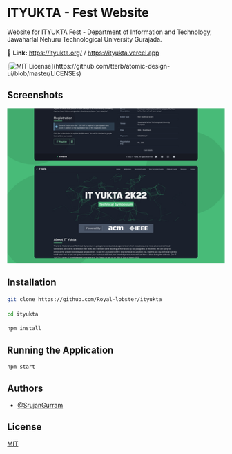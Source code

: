 # ITYUKTA - Fest Website

Website for ITYUKTA Fest - Department of Information and Technology, Jawaharlal Nehuru Technological University Gurajada. 

🔗 **Link:** https://ityukta.org/ / https://ityukta.vercel.app

[![MIT License](https://img.shields.io/apm/l/atomic-design-ui.svg?)](https://github.com/tterb/atomic-design-ui/blob/master/LICENSEs)
## Screenshots

<center>
<img src="/screenshot.jpg"/>
</center>
  
## Installation

```bash
git clone https://github.com/Royal-lobster/ityukta

cd ityukta

npm install
```
## Running the Application

```bash
npm start
```
    
## Authors

- [@SrujanGurram](https://www.github.com/royal-lobster)

  
## License

[MIT](https://choosealicense.com/licenses/mit/)

  
